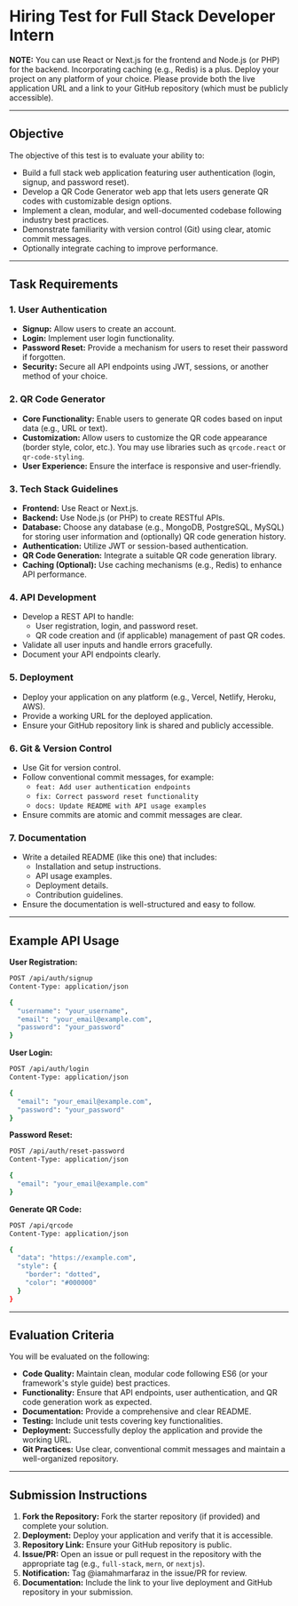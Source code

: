 
# Hiring Test for Full Stack Developer Intern

**NOTE:** You can use React or Next.js for the frontend and Node.js (or PHP) for the backend. Incorporating caching (e.g., Redis) is a plus. Deploy your project on any platform of your choice. Please provide both the live application URL and a link to your GitHub repository (which must be publicly accessible).

---

## Objective

The objective of this test is to evaluate your ability to:
- Build a full stack web application featuring user authentication (login, signup, and password reset).
- Develop a QR Code Generator web app that lets users generate QR codes with customizable design options.
- Implement a clean, modular, and well-documented codebase following industry best practices.
- Demonstrate familiarity with version control (Git) using clear, atomic commit messages.
- Optionally integrate caching to improve performance.

---

## Task Requirements

### 1. User Authentication
- **Signup:** Allow users to create an account.
- **Login:** Implement user login functionality.
- **Password Reset:** Provide a mechanism for users to reset their password if forgotten.
- **Security:** Secure all API endpoints using JWT, sessions, or another method of your choice.

### 2. QR Code Generator
- **Core Functionality:** Enable users to generate QR codes based on input data (e.g., URL or text).
- **Customization:** Allow users to customize the QR code appearance (border style, color, etc.). You may use libraries such as `qrcode.react` or `qr-code-styling`.
- **User Experience:** Ensure the interface is responsive and user-friendly.

### 3. Tech Stack Guidelines
- **Frontend:** Use React or Next.js.
- **Backend:** Use Node.js (or PHP) to create RESTful APIs.
- **Database:** Choose any database (e.g., MongoDB, PostgreSQL, MySQL) for storing user information and (optionally) QR code generation history.
- **Authentication:** Utilize JWT or session-based authentication.
- **QR Code Generation:** Integrate a suitable QR code generation library.
- **Caching (Optional):** Use caching mechanisms (e.g., Redis) to enhance API performance.

### 4. API Development
- Develop a REST API to handle:
  - User registration, login, and password reset.
  - QR code creation and (if applicable) management of past QR codes.
- Validate all user inputs and handle errors gracefully.
- Document your API endpoints clearly.

### 5. Deployment
- Deploy your application on any platform (e.g., Vercel, Netlify, Heroku, AWS).
- Provide a working URL for the deployed application.
- Ensure your GitHub repository link is shared and publicly accessible.

### 6. Git & Version Control
- Use Git for version control.
- Follow conventional commit messages, for example:
  - `feat: Add user authentication endpoints`
  - `fix: Correct password reset functionality`
  - `docs: Update README with API usage examples`
- Ensure commits are atomic and commit messages are clear.

### 7. Documentation
- Write a detailed README (like this one) that includes:
  - Installation and setup instructions.
  - API usage examples.
  - Deployment details.
  - Contribution guidelines.
- Ensure the documentation is well-structured and easy to follow.

---

## Example API Usage

**User Registration:**
```bash
POST /api/auth/signup
Content-Type: application/json

{
  "username": "your_username",
  "email": "your_email@example.com",
  "password": "your_password"
}
```

**User Login:**
```bash
POST /api/auth/login
Content-Type: application/json

{
  "email": "your_email@example.com",
  "password": "your_password"
}
```

**Password Reset:**
```bash
POST /api/auth/reset-password
Content-Type: application/json

{
  "email": "your_email@example.com"
}
```

**Generate QR Code:**
```bash
POST /api/qrcode
Content-Type: application/json

{
  "data": "https://example.com",
  "style": {
    "border": "dotted",
    "color": "#000000"
  }
}
```

---

## Evaluation Criteria

You will be evaluated on the following:
- **Code Quality:** Maintain clean, modular code following ES6 (or your framework's style guide) best practices.
- **Functionality:** Ensure that API endpoints, user authentication, and QR code generation work as expected.
- **Documentation:** Provide a comprehensive and clear README.
- **Testing:** Include unit tests covering key functionalities.
- **Deployment:** Successfully deploy the application and provide the working URL.
- **Git Practices:** Use clear, conventional commit messages and maintain a well-organized repository.

---

## Submission Instructions

1. **Fork the Repository:** Fork the starter repository (if provided) and complete your solution.
2. **Deployment:** Deploy your application and verify that it is accessible.
3. **Repository Link:** Ensure your GitHub repository is public.
4. **Issue/PR:** Open an issue or pull request in the repository with the appropriate tag (e.g., `full-stack`, `mern`, or `nextjs`).
5. **Notification:** Tag @iamahmarfaraz in the issue/PR for review.
6. **Documentation:** Include the link to your live deployment and GitHub repository in your submission.

